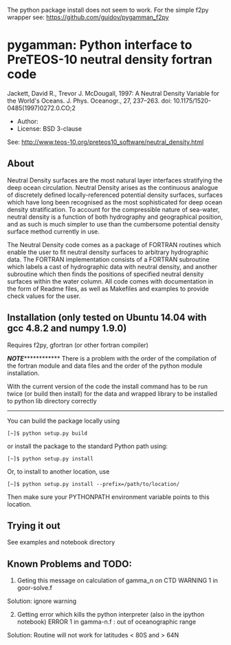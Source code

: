 The python package install does not seem to work.
For the simple f2py wrapper see: https://github.com/guidov/pygamman_f2py

pygamman: Python interface to PreTEOS-10 neutral density fortran code
================================================================================================

Jackett, David R., Trevor J. McDougall, 1997: A Neutral Density Variable for the World's Oceans. J. Phys. Oceanogr., 27, 237–263. doi: 10.1175/1520-0485(1997)0272.0.CO;2

- Author: 
- License: BSD 3-clause

See:
http://www.teos-10.org/preteos10_software/neutral_density.html


About
-----
Neutral Density surfaces are the most natural layer interfaces stratifying the deep ocean circulation. Neutral Density arises as the continuous analogue of discretely defined locally-referenced potential density surfaces, surfaces which have long been recognised as the most sophisticated for deep ocean density stratification. To account for the compressible nature of sea-water, neutral density is a function of both hydrography and geographical position, and as such is much simpler to use than the cumbersome potential density surface method currently in use.

The Neutral Density code comes as a package of FORTRAN routines which enable the user to fit neutral density surfaces to arbitrary hydrographic data. The FORTRAN implementation consists of a FORTRAN subroutine which labels a cast of hydrographic data with neutral density, and another subroutine which then finds the positions of specified neutral density surfaces within the water column. All code comes with documentation in the form of Readme files, as well as Makefiles and examples to provide check values for the user.



Installation (only tested on Ubuntu 14.04 with gcc 4.8.2 and numpy 1.9.0)
----------------------------------------------------------------------------------------------
Requires f2py, gfortran (or other fortran compiler)
 

*********************NOTE*********************************
There is a problem with the order of the compilation of the fortran module and data files and the order of the python module installation.

With the current version of the code the install command has to be run twice (or build then install) for the data and wrapped library to be installed to python lib directory correctly
**********************************************************

You can build the package locally using

    [~]$ python setup.py build

or install the package to the standard Python path using:

    [~]$ python setup.py install

Or, to install to another location, use

    [~]$ python setup.py install --prefix=/path/to/location/

Then make sure your PYTHONPATH environment variable points to this location.


Trying it out
-------------
See examples and notebook directory


Known Problems and TODO:
------------------------
1) Geting this message on calculation of gamma_n on CTD
 WARNING 1 in goor-solve.f

 Solution: ignore warning

2) Getting error which kills the python interpreter (also in the ipython notebook)
 ERROR 1 in gamma-n.f : out of oceanographic range

 Solution: Routine will not work for latitudes < 80S and > 64N



